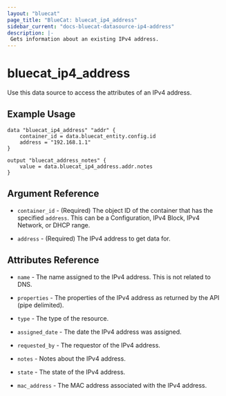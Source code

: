```yaml
---
layout: "bluecat"
page_title: "BlueCat: bluecat_ip4_address"
sidebar_current: "docs-bluecat-datasource-ip4-address"
description: |-
 Gets information about an existing IPv4 address.
---
```


# bluecat\_ip4\_address

Use this data source to access the attributes of an IPv4 address.

## Example Usage

```hcl
data "bluecat_ip4_address" "addr" {
    container_id = data.bluecat_entity.config.id
    address = "192.168.1.1"
}

output "bluecat_address_notes" {
    value = data.bluecat_ip4_address.addr.notes
}
```

## Argument Reference

* `container_id` - (Required) The object ID of the container that has the specified `address`.  This can be a
  Configuration, IPv4 Block, IPv4 Network, or DHCP range.

* `address` - (Required) The IPv4 address to get data for.

## Attributes Reference

* `name` - The name assigned to the IPv4 address.  This is not related to DNS.

* `properties` -  The properties of the IPv4 address as returned by the API (pipe delimited).

* `type` - The type of the resource.

* `assigned_date` - The date the IPv4 address was assigned.

* `requested_by` - The requestor of the IPv4 address.

* `notes` -  Notes about the IPv4 address.

* `state` - The state of the IPv4 address.

* `mac_address` - The MAC address associated with the IPv4 address.
